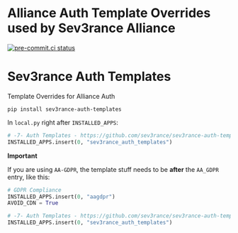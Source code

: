 # Alliance Auth Template Overrides used by Sev3rance Alliance

[![pre-commit.ci status](https://results.pre-commit.ci/badge/github/sev3rance/sev3rance-auth-templates/master.svg)](https://results.pre-commit.ci/latest/github/sev3rance/sev3rance-auth-templates/master)

# Sev3rance Auth Templates

Template Overrides for Alliance Auth

```shell
pip install sev3rance-auth-templates
```

In `local.py` right after `INSTALLED_APPS`:

```python
# -7- Auth Templates - https://github.com/sev3rance/sev3rance-auth-templates
INSTALLED_APPS.insert(0, "sev3rance_auth_templates")
```

**Important**

If you are using `AA-GDPR`, the template stuff needs to be **after** the `AA_GDPR`
entry, like this:

```python
# GDPR Compliance
INSTALLED_APPS.insert(0, "aagdpr")
AVOID_CDN = True

# -7- Auth Templates - https://github.com/sev3rance/sev3rance-auth-templates
INSTALLED_APPS.insert(0, "sev3rance_auth_templates")
```
